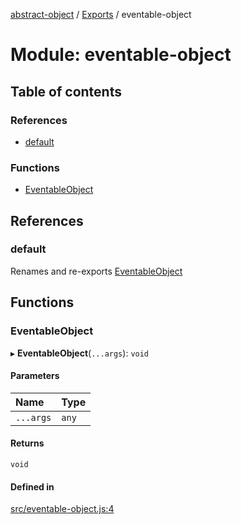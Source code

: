 [abstract-object](../README.md) / [Exports](../modules.md) / eventable-object

# Module: eventable-object

## Table of contents

### References

- [default](eventable_object.md#default)

### Functions

- [EventableObject](eventable_object.md#eventableobject)

## References

### default

Renames and re-exports [EventableObject](eventable_object.md#eventableobject)

## Functions

### EventableObject

▸ **EventableObject**(`...args`): `void`

#### Parameters

| Name | Type |
| :------ | :------ |
| `...args` | `any` |

#### Returns

`void`

#### Defined in

[src/eventable-object.js:4](https://github.com/snowyu/abstract-object/blob/ceeb1c3/src/eventable-object.js#L4)
